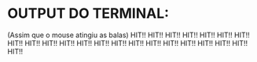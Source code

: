 # OUTPUT DO TERMINAL:
(Assim que o mouse atingiu as balas) HIT!!
HIT!!
HIT!!
HIT!!
HIT!!
HIT!!
HIT!!
HIT!!
HIT!!
HIT!!
HIT!!
HIT!!
HIT!!
HIT!!
HIT!!
HIT!!
HIT!!
HIT!!
HIT!!
HIT!!
HIT!!
HIT!!
